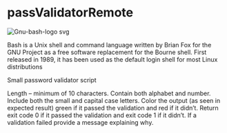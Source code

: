 # passValidatorRemote

![Gnu-bash-logo svg](https://user-images.githubusercontent.com/16802411/140619195-c2ffea4e-b5a8-411f-9cfd-123a384429dd.png)

Bash is a Unix shell and command language written by Brian Fox for the GNU Project as a free software replacement for the Bourne shell. First released in 1989, it has been used as the default login shell for most Linux distributions

Small password validator script

Length – minimum of 10 characters.
Contain both alphabet and number.
Include both the small and capital case letters.
Color the output (as seen in expected result) green if it passed the validation and red if it didn’t.
Return exit code 0 if it passed the validation and exit code 1 if it didn’t.
If a validation failed provide a message explaining why.
